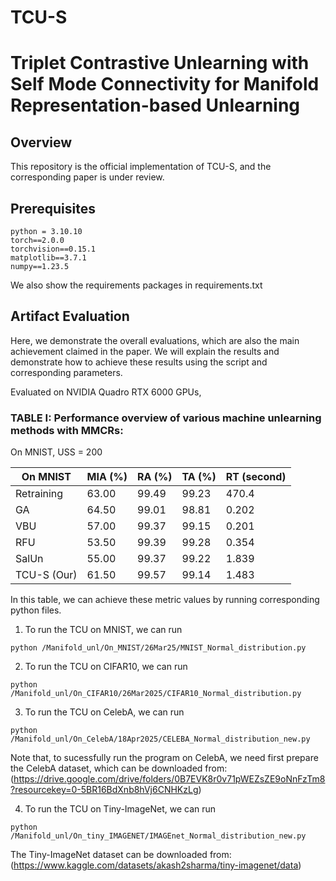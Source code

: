 # TCU-S



# Triplet Contrastive Unlearning with Self Mode Connectivity for Manifold Representation-based Unlearning

## Overview
This repository is the official implementation of TCU-S, and the corresponding paper is under review.


## Prerequisites

```
python = 3.10.10
torch==2.0.0
torchvision==0.15.1
matplotlib==3.7.1
numpy==1.23.5
```

We also show the requirements packages in requirements.txt


## Artifact Evaluation

Here, we demonstrate the overall evaluations, which are also the main achievement claimed in the paper. We will explain the results and demonstrate how to achieve these results using the script and corresponding parameters.

Evaluated on NVIDIA Quadro RTX 6000 GPUs,

### TABLE I: Performance overview of various machine unlearning methods with MMCRs:

On MNIST, USS = 200

| On MNIST | MIA (%)      | RA (%)   |   TA (%) |  RT (second)  |
| --------  | --------    | -------- | -------- | -------- |  
| Retraining | 63.00      | 99.49   |  99.23  | 470.4  | 
| GA        | 64.50      | 99.01   | 98.81   | 0.202  |  
| VBU       | 57.00       | 99.37       | 99.15     | 0.201     | 
| RFU       | 53.50    | 99.39    | 99.28      | 0.354      |  
| SalUn       | 55.00    | 99.37    | 99.22      | 1.839      |  
| TCU-S (Our)  | 61.50      | 99.57    | 99.14   | 1.483     |  

In this table, we can achieve these metric values by running corresponding python files.

1. To run the TCU on MNIST, we can run
```
python /Manifold_unl/On_MNIST/26Mar25/MNIST_Normal_distribution.py
```

2. To run the TCU on CIFAR10, we can run
```
python /Manifold_unl/On_CIFAR10/26Mar2025/CIFAR10_Normal_distribution.py
```

3. To run the TCU on CelebA, we can run
```
python /Manifold_unl/On_CelebA/18Apr2025/CELEBA_Normal_distribution_new.py
```

Note that, to sucessfully run the program on CelebA, we need first prepare the CelebA dataset, which can be downloaded from: 
(https://drive.google.com/drive/folders/0B7EVK8r0v71pWEZsZE9oNnFzTm8?resourcekey=0-5BR16BdXnb8hVj6CNHKzLg)
 

4. To run the TCU on Tiny-ImageNet, we can run
```
python /Manifold_unl/On_tiny_IMAGENET/IMAGEnet_Normal_distribution_new.py
```
The Tiny-ImageNet dataset can be downloaded from: (https://www.kaggle.com/datasets/akash2sharma/tiny-imagenet/data)
